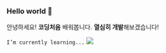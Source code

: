### Hello world 👋

안녕하세요!
**코딩처음** 배워봅니다.
**열심히 개발**해보겠습니다!

`I’m currently learning...`
<img src="https://img.shields.io/badge/Python-3766AB?style=flat-square&logo=Python&logoColor=white"/></a>


<!--
**doondoon1994/do#3776ABondoon1994** is a ✨ _special_ ✨ repository because its `README.md` (this file) appears on your GitHub profile.

Here are some ideas to get you started:

- 🔭 I’m currently working on ...
- 🌱 I’m currently learning ...
- 👯 I’m looking to collaborate on ...
- 🤔 I’m looking for help with ...
- 💬 Ask me about ...
- 📫 How to reach me: ...
- 😄 Pronouns: ...
- ⚡ Fun fact: ...
-->
